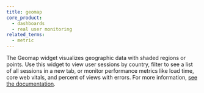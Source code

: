 ```yaml
---
title: geomap
core_product:
  - dashboards
  - real user monitoring
related_terms:
  - metric
---
```

The Geomap widget visualizes geographic data with shaded regions or points. Use this widget to view user sessions by country, filter to see a list of all sessions in a new tab, or monitor performance metrics like load time, core web vitals, and percent of views with errors. For more information, <a href="/dashboards/widgets/geomap/">see the documentation</a>.
